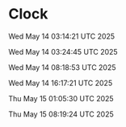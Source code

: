 # Clock

Wed May 14 03:14:21 UTC 2025

Wed May 14 03:24:45 UTC 2025

Wed May 14 08:18:53 UTC 2025

Wed May 14 16:17:21 UTC 2025

Thu May 15 01:05:30 UTC 2025

Thu May 15 08:19:24 UTC 2025

